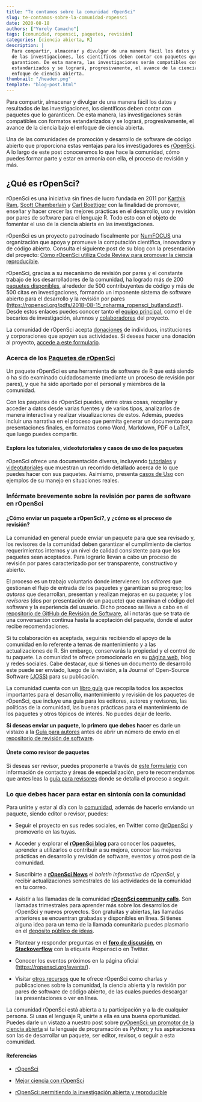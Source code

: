 ```yaml
---
title: "Te contamos sobre la comunidad rOpenSci"
slug: te-contamos-sobre-la-comunidad-ropensci
date: 2020-08-18
authors: ["Yurely Camacho"]
tags: [comunidad, ropensci, paquetes, revisión]
categories: [ciencia abierta, R]
description: |
  Para compartir, almacenar y divulgar de una manera fácil los datos y resultados
  de las investigaciones, los científicos deben contar con paquetes que lo
  garanticen. De esta manera, las investigaciones serán compatibles con formatos
  estandarizados y se logrará, progresivamente, el avance de la ciencia bajo el
  enfoque de ciencia abierta.
thumbnail: "/header.png"
template: "blog-post.html"
---
```


<!-- Te contamos sobre la comunidad rOpenSci -->
<!-- **Por Yurely Camacho** -->

Para compartir, almacenar y divulgar de una manera fácil los datos y resultados
de las investigaciones, los científicos deben contar con paquetes que lo
garanticen. De esta manera, las investigaciones serán compatibles con formatos
estandarizados y se logrará, progresivamente, el avance de la ciencia bajo el
enfoque de ciencia abierta.

<!-- TEASER_END -->

Una de las comunidades de promoción y desarrollo de software de código abierto
que proporciona estas ventajas para los investigadores es
[rOpenSci](https://ropensci.org/). A lo largo de este post conoceremos lo que
hace la comunidad, cómo puedes formar parte y estar en armonía con ella, el
proceso de revisión y más.

## ¿Qué es rOpenSci?

rOpenSci es una iniciativa sin fines de lucro fundada en 2011 por
[Karthik Ram](https://karthik.io/),
[Scott Chamberlain](https://ropensci.org/author/scott-chamberlain/) y
[Carl Boettiger](https://www.carlboettiger.info/) con la finalidad de promover,
enseñar y hacer crecer las mejores prácticas en el desarrollo, uso y revisión
por pares de software para el lenguaje R. Todo esto con el objeto de fomentar el
uso de la ciencia abierta en las investigaciones.

rOpenSci es un proyecto patrocinado fiscalmente por
[NumFOCUS](https://numfocus.org) una organización que apoya y promueve la
computación científica, innovadora y de código abierto. Consulta el siguiente
post de su blog con la presentación del proyecto:
[Cómo rOpenSci utiliza Code Review para promover la ciencia reproducible](https://numfocus.org/blog/how-ropensci-uses-code-review-to-promote-reproducible-science).

rOpenSci, gracias a su mecanismo de revisión por pares y el constante trabajo de
los desarrolladores de la comunidad, ha logrado más de 200
[paquetes disponibles](https://ropensci.org/packages/), alrededor de 500
contribuyentes de código y más de 500 citas en investigaciones, formando un
imponente sistema de software abierto para el desarrollo y la revisión por pares
(https://ropensci.org/pdfs/2018-08-15_rpharma_ropensci_butland.pdf). Desde estos
enlaces puedes conocer tanto el
[equipo principal](https://ropensci.org/about/#team), como el de becarios de
investigación, alumnos y
[colaboradores](https://ropensci.org/about/#collaborators) del proyecto.

La comunidad de rOpenSci acepta [donaciones](https://ropensci.org/donate/) de
individuos, instituciones y corporaciones que apoyen sus actividades. Si deseas
hacer una donación al proyecto,
[accede a este formulario](https://numfocus.salsalabs.org/donate-to-ropensci/index.html).

### Acerca de los [Paquetes de rOpenSci](https://ropensci.org/packages/)

Un paquete rOpenSci es una herramienta de software de R que está siendo o ha
sido examinado cuidadosamente (mediante un proceso de revisión por pares), y que
ha sido aportado por el personal y miembros de la comunidad.

Con los paquetes de rOpenSci puedes, entre otras cosas, recopilar y acceder a
datos desde varias fuentes y de varios tipos, analizarlos de manera interactiva
y realizar visualizaciones de estos. Además, puedes incluir una narrativa en el
proceso que permita generar un documento para presentaciones finales, en
formatos como Word, Markdown, PDF o LaTeX, que luego puedes compartir.

#### Explora los tutoriales, videotutoriales y casos de uso de los paquetes

rOpenSci ofrece una documentación diversa, incluyendo
[tutoriales](https://ropensci.org/tutorials/) y
[videotutoriales](https://vimeo.com/ropensci) que muestran un recorrido
detallado acerca de lo que puedes hacer con sus paquetes. Asimismo, presenta
[casos de Uso](https://ropensci.org/usecases/) con ejemplos de su manejo en
situaciones reales.

### Infórmate brevemente sobre la revisión por pares de software en rOpenSci

#### ¿Cómo enviar un paquete a rOpenSci?, y ¿cómo es el proceso de revisión?

La comunidad en general puede enviar un paquete para que sea revisado y, los
revisores de la comunidad deben garantizar el cumplimiento de ciertos
requerimientos internos y un nivel de calidad consistente para que los paquetes
sean aceptados. Para lograrlo llevan a cabo un proceso de revisión por pares
caracterizado por ser transparente, constructivo y abierto.

El proceso es un trabajo voluntario donde intervienen: los _editores_ que
gestionan el flujo de entrada de los paquetes y garantizan su progreso; los
_autores_ que desarrollan, presentan y realizan mejoras en su paquete; y los
_revisores_ (dos por presentación de un paquete) que examinan el código del
software y la experiencia del usuario. Dicho proceso se lleva a cabo en el
[repositorio de GitHub de Revisión de Software](https://github.com/ropensci/software-review/),
allí notarás que se trata de una conversación continua hasta la aceptación del
paquete, donde el autor recibe recomendaciones.

Si tu colaboración es aceptada, seguirás recibiendo el apoyo de la comunidad en
lo referente a temas de mantenimiento y a las actualizaciones de R. Sin embargo,
conservarás la propiedad y el control de tu paquete. La comunidad te ofrece
promocionarlo en su [página web](https://ropensci.org/), blog y redes sociales.
Cabe destacar, que si tienes un documento de desarrollo este puede ser enviado,
luego de la revisión, a la Journal of Open-Source Software
[(JOSS)](https://joss.theoj.org/) para su publicación.

La comunidad cuenta con un [libro guía](https://devguide.ropensci.org/) que
recopila todos los aspectos importantes para el desarrollo, mantenimiento y
revisión de los paquetes de rOpenSci, que incluye una guía para los editores,
autores y revisores, las políticas de la comunidad, las buenas prácticas para el
mantenimiento de los paquetes y otros tópicos de interés. No puedes dejar de
leerlo.

**Si deseas enviar un paquete, lo primero que debes hacer** es darle un vistazo
a la [Guía para autores](https://devguide.ropensci.org/authors-guide.html) antes
de abrir un número de envío en el
[repositorio de revisión de software](https://github.com/ropensci/software-review/).

#### Únete como revisor de paquetes

Si deseas ser revisor, puedes proponerte a través de
[este formulario](https://ropensci.org/onboarding/) con información de contacto
y áreas de especialización, pero te recomendamos que antes leas la
[guía para revisores](https://devguide.ropensci.org/reviewerguide.html) donde se
detalla el proceso a seguir.

### Lo que debes hacer para estar en sintonía con la comunidad

Para unirte y estar al día con la [comunidad](https://ropensci.org/community/),
además de hacerlo enviando un paquete, siendo editor o revisor, puedes:

- Seguir el proyecto en sus redes sociales, en Twitter como
  [@rOpenSci](https://twitter.com/ropensci) y promoverlo en las tuyas.

- Acceder y explorar el [**rOpenSci blog**](https://ropensci.org/blog/) para
  conocer los paquetes, aprender a utilizarlos o contribuir a su mejora, conocer
  las mejores prácticas en desarrollo y revisión de software, eventos y otros
  post de la comunidad.

- Suscribirte a [**rOpenSci News**](https://news.ropensci.org/) el _boletín
  informativo de rOpenSci_, y recibir actualizaciones semestrales de las
  actividades de la comunidad en tu correo.

- Asistir a las llamadas de la comunidad
  [**rOpenSci community calls**](https://ropensci.org/commcalls/). Son llamadas
  trimestrales para aprender más sobre los desarrollos de rOpenSci y nuevos
  proyectos. Son gratuitas y abiertas, las llamadas anteriores se encuentran
  grabadas y disponibles en línea. Si tienes alguna idea para un tema de la
  llamada comunitaria puedes plasmarlo en el
  [depósito público de ideas](https://github.com/ropensci-org/community-calls).

- Plantear y responder preguntas en el
  [**foro de discusión**](https://discuss.ropensci.org/), en
  [**Stackoverflow**](https://stackoverflow.com/questions/tagged/ropensci) con
  la etiqueta #ropensci o en Twitter.

- Conocer los eventos próximos en la página oficial
  (https://ropensci.org/events/).

- Visitar [otros recursos](https://ropensci.org/resources/) que te ofrece
  rOpenSci como charlas y publicaciones sobre la comunidad, la ciencia abierta y
  la revisión por pares de software de código abierto, de las cuales puedes
  descargar las presentaciones o ver en línea.

La comunidad rOpenSci está abierta a tu participación y a la de cualquier
persona. Si usas el lenguaje R, unirte a ella es una buena oportunidad. Puedes
darle un vistazo a nuestro post sobre
[pyOpenSci: un promotor de la ciencia abierta](/blog/pyopensci-un-promotor-de-la-ciencia-abierta/)
si tu lenguaje de programación es Python; y tus aspiraciones son las de
desarrollar un paquete, ser editor, revisor, o seguir a esta comunidad.

#### Referencias

- [rOpenSci](https://ropensci.org)

- [Mejor ciencia con rOpenSci](https://maelle.github.io/latinr/slides.html#1)

- [rOpenSci: permitiendo la investigación abierta y reproducible](https://ropensci.org/pdfs/2018-08-15_rpharma_ropensci_butland.pdf)
